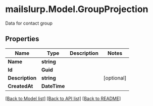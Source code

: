 # mailslurp.Model.GroupProjection
Data for contact group
## Properties

Name | Type | Description | Notes
------------ | ------------- | ------------- | -------------
**Name** | **string** |  | 
**Id** | **Guid** |  | 
**Description** | **string** |  | [optional] 
**CreatedAt** | **DateTime** |  | 

[[Back to Model list]](../README#documentation-for-models) [[Back to API list]](../README#documentation-for-api-endpoints) [[Back to README]](../README)

